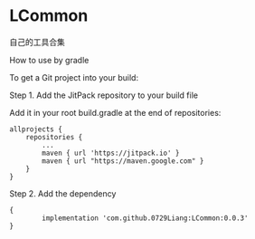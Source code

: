 # LCommon
自己的工具合集

How to use by gradle

To get a Git project into your build:

Step 1. Add the JitPack repository to your build file

Add it in your root build.gradle at the end of repositories:

	allprojects {
		repositories {
			...
			maven { url 'https://jitpack.io' }
			maven { url "https://maven.google.com" }
		}
	}

Step 2. Add the dependency

	{
	        implementation 'com.github.0729Liang:LCommon:0.0.3'
	}





